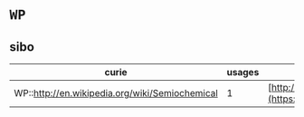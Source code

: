 # `WP`

## sibo

| curie                                          |   usages | nodes                                                                                                             |
|------------------------------------------------|----------|-------------------------------------------------------------------------------------------------------------------|
| WP::http://en.wikipedia.org/wiki/Semiochemical |        1 | [http://purl.obolibrary.org/obo/SIBO:0000143](https://bioregistry.io/http://purl.obolibrary.org/obo/SIBO:0000143) |

